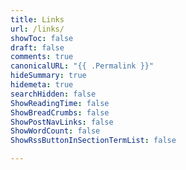 ```yaml
---
title: Links
url: /links/
showToc: false
draft: false
comments: true
canonicalURL: "{{ .Permalink }}"
hideSummary: true
hidemeta: true
searchHidden: false
ShowReadingTime: false
ShowBreadCrumbs: false
ShowPostNavLinks: false
ShowWordCount: false
ShowRssButtonInSectionTermList: false

---
```

